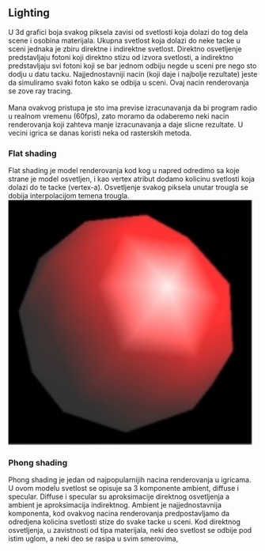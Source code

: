 ## Lighting
U 3d grafici boja svakog piksela zavisi od svetlosti koja dolazi do tog dela scene i osobina materijala.
Ukupna svetlost koja dolazi do neke tacke u sceni jednaka je zbiru direktne i indirektne svetlost.
Direktno osvetljenje predstavljaju fotoni koji direktno stizu od izvora svetlosti, a indirektno predstavljaju svi fotoni
koji se bar jednom odbiju negde u sceni pre nego sto dodju u datu tacku. Najjednostavniji nacin (koji daje i najbolje rezultate)
jeste da simuliramo svaki foton kako se odbija u sceni. Ovaj nacin renderovanja se zove ray tracing.
<br><br>
Mana ovakvog pristupa je sto ima previse izracunavanja da bi program radio u realnom vremenu (60fps), zato moramo da odaberemo
neki nacin renderovanja koji zahteva manje izracunavanja a daje slicne rezultate. U vecini igrica se danas koristi 
neka od rasterskih metoda.

### Flat shading
Flat shading je model renderovanja kod kog u napred odredimo sa koje strane je model osvetljen, i kao vertex atribut
dodamo kolicinu svetlosti koja dolazi do te tacke (vertex-a). Osvetljenje svakog piksela unutar trougla se dobija 
interpolacijom temena trougla.
![flat shading primer](flatShading.png)

### Phong shading 
Phong shading je jedan od najpopularnijih nacina renderovanja u igricama. U ovom modelu svetlost se opisuje sa 3 komponente
ambient, diffuse i specular. Diffuse i specular su aproksimacije direktnog osvetljenja a ambient je aproksimacija indirektnog.
Ambient je najjednostavnija komponenta, kod ovakvog nacina renderovanja predpostavljamo da odredjena kolicina svetlosti 
stize do svake tacke u sceni. Kod direktnog osvetljenja, u zavistnosti od tipa materijala, neki deo svetlost se odbije 
pod istim uglom, a neki deo se rasipa u svim smerovima,